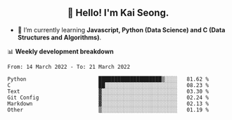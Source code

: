 <h2 align="center" color="blue">👋 Hello! I'm Kai Seong.</h2>   
   

- 🌱 I’m currently learning **Javascript, Python (Data Science) and C (Data Structures and Algorithms)**.  


📊 **Weekly development breakdown**
<!--START_SECTION:waka-->

```text
From: 14 March 2022 - To: 21 March 2022

Python                       ████████████████████▒░░░░   81.62 %
C                            ██░░░░░░░░░░░░░░░░░░░░░░░   08.23 %
Text                         ▓░░░░░░░░░░░░░░░░░░░░░░░░   03.30 %
Git Config                   ▓░░░░░░░░░░░░░░░░░░░░░░░░   02.24 %
Markdown                     ▓░░░░░░░░░░░░░░░░░░░░░░░░   02.13 %
Other                        ▒░░░░░░░░░░░░░░░░░░░░░░░░   01.19 %
```

<!--END_SECTION:waka-->
